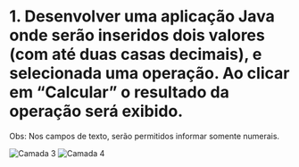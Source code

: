 # 1. Desenvolver uma aplicação Java onde serão inseridos dois valores (com até duas casas decimais), e selecionada uma operação. Ao clicar em “Calcular” o resultado da operação será exibido.

Obs: Nos campos de texto, serão permitidos informar somente numerais.

![Camada 3](https://user-images.githubusercontent.com/40611225/60880188-82920300-a219-11e9-8b83-27244e858f9f.png)
![Camada 4](https://user-images.githubusercontent.com/40611225/60938278-c92f3e00-a2a9-11e9-875f-e11ccd1bc586.png)



